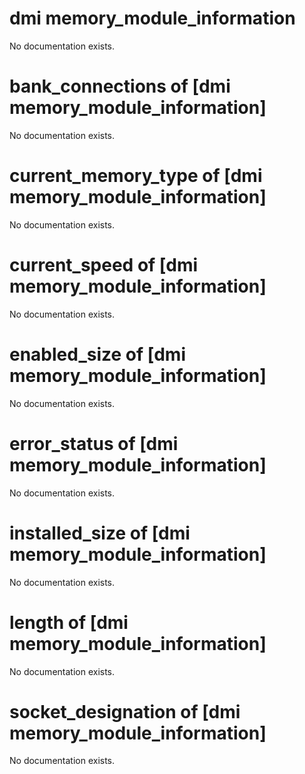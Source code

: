 # dmi memory_module_information

No documentation exists.

# bank_connections of [dmi memory_module_information]

No documentation exists.

# current_memory_type of [dmi memory_module_information]

No documentation exists.

# current_speed of [dmi memory_module_information]

No documentation exists.

# enabled_size of [dmi memory_module_information]

No documentation exists.

# error_status of [dmi memory_module_information]

No documentation exists.

# installed_size of [dmi memory_module_information]

No documentation exists.

# length of [dmi memory_module_information]

No documentation exists.

# socket_designation of [dmi memory_module_information]

No documentation exists.
